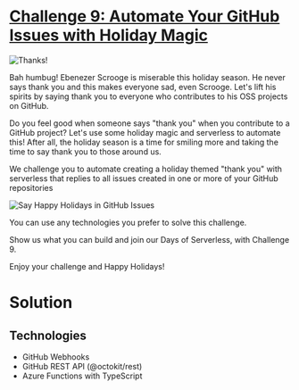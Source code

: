 # [Challenge 9: Automate Your GitHub Issues with Holiday Magic](https://github.com/microsoft/25-days-of-serverless/tree/master/week-2/challenge-9)

![Thanks!](https://res.cloudinary.com/jen-looper/image/upload/v1575132447/images/challenge-9_oryult.jpg)

Bah humbug! Ebenezer Scrooge is miserable this holiday season. He never says thank you and this makes everyone sad, even Scrooge. Let's lift his spirits by saying thank you to everyone who contributes to his OSS projects on GitHub.

Do you feel good when someone says "thank you" when you contribute to a GitHub project? Let's use some holiday magic and serverless to automate this! After all, the holiday season is a time for smiling more and taking the time to say thank you to those around us.

We challenge you to automate creating a holiday themed "thank you" with serverless that replies to all issues created in one or more of your GitHub repositories

![Say Happy Holidays in GitHub Issues](https://thepracticaldev.s3.amazonaws.com/i/ja821uc4e380rlfzqsyc.jpg)

You can use any technologies you prefer to solve this challenge.

Show us what you can build and join our Days of Serverless, with Challenge 9.

Enjoy your challenge and Happy Holidays!

# Solution

## Technologies

- GitHub Webhooks
- GitHub REST API (@octokit/rest)
- Azure Functions with TypeScript
